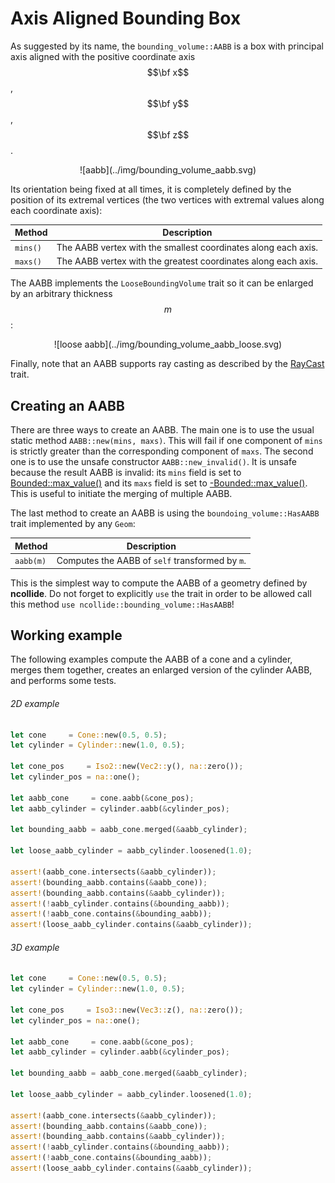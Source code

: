 # Axis Aligned Bounding Box

As suggested by its name, the `bounding_volume::AABB` is a box with principal
axis aligned with the positive coordinate axis $$\bf x$$, $$\bf y$$, $$\bf z$$.

<center>
![aabb](../img/bounding_volume_aabb.svg)
</center>

Its orientation being fixed at all times, it is completely defined by the
position of its extremal vertices (the two vertices with extremal values along
each coordinate axis):

| Method   | Description                                                    |
|--        | --                                                             |
| `mins()` | The AABB vertex with the smallest coordinates along each axis. |
| `maxs()` | The AABB vertex with the greatest coordinates along each axis. |


The AABB implements the `LooseBoundingVolume` trait so it can be enlarged by an
arbitrary thickness $$m$$:

<center>
![loose aabb](../img/bounding_volume_aabb_loose.svg)
</center>

Finally, note that an AABB supports ray casting as described by the
[RayCast](../ray_casting/README.html) trait.

## Creating an AABB
There are three ways to create an AABB. The main one is to use the usual
static method `AABB::new(mins, maxs)`. This will fail if one component of
`mins` is strictly greater than the corresponding component of `maxs`. The
second one is to use the unsafe constructor `AABB::new_invalid()`. It is unsafe
because the result AABB is invalid: its `mins` field is set to
[Bounded::max_value()](http://doc.rust-lang.org/std/num/trait.Bounded.html) and
its `maxs` field is set to
[-Bounded::max_value()](http://doc.rust-lang.org/std/num/trait.Bounded.html).
This is useful to initiate the merging of multiple AABB.


The last method to create an AABB is using the `boundoing_volume::HasAABB`
trait implemented by any `Geom`:

| Method    | Description                                     |
|--         | --                                              |
| `aabb(m)` | Computes the AABB of `self` transformed by `m`. |

This is the simplest way to compute the AABB of a geometry defined by
**ncollide**. Do not forget to explicitly `use` the trait in order to be
allowed call this method `use ncollide::bounding_volume::HasAABB`!

## Working example

The following examples compute the AABB of a cone and a cylinder,
merges them together, creates an enlarged version of the cylinder AABB, and
performs some tests.

###### 2D example <div class="d2" onclick="window.open('../src/aabb2d.rs')"></div>
```rust
let cone     = Cone::new(0.5, 0.5);
let cylinder = Cylinder::new(1.0, 0.5);

let cone_pos     = Iso2::new(Vec2::y(), na::zero());
let cylinder_pos = na::one();

let aabb_cone     = cone.aabb(&cone_pos);
let aabb_cylinder = cylinder.aabb(&cylinder_pos);

let bounding_aabb = aabb_cone.merged(&aabb_cylinder);

let loose_aabb_cylinder = aabb_cylinder.loosened(1.0);

assert!(aabb_cone.intersects(&aabb_cylinder));
assert!(bounding_aabb.contains(&aabb_cone));
assert!(bounding_aabb.contains(&aabb_cylinder));
assert!(!aabb_cylinder.contains(&bounding_aabb));
assert!(!aabb_cone.contains(&bounding_aabb));
assert!(loose_aabb_cylinder.contains(&aabb_cylinder));
```

###### 3D example <div class="d3" onclick="window.open('../src/aabb3d.rs')"></div>
```rust
let cone     = Cone::new(0.5, 0.5);
let cylinder = Cylinder::new(1.0, 0.5);

let cone_pos     = Iso3::new(Vec3::z(), na::zero());
let cylinder_pos = na::one();

let aabb_cone     = cone.aabb(&cone_pos);
let aabb_cylinder = cylinder.aabb(&cylinder_pos);

let bounding_aabb = aabb_cone.merged(&aabb_cylinder);

let loose_aabb_cylinder = aabb_cylinder.loosened(1.0);

assert!(aabb_cone.intersects(&aabb_cylinder));
assert!(bounding_aabb.contains(&aabb_cone));
assert!(bounding_aabb.contains(&aabb_cylinder));
assert!(!aabb_cylinder.contains(&bounding_aabb));
assert!(!aabb_cone.contains(&bounding_aabb));
assert!(loose_aabb_cylinder.contains(&aabb_cylinder));
```

